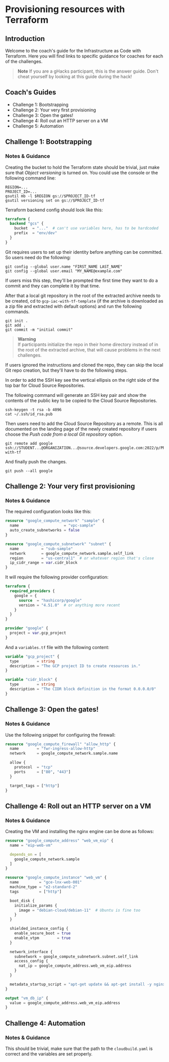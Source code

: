 # Provisioning resources with Terraform

## Introduction

Welcome to the coach's guide for the Infrastructure as Code with Terraform. Here you will find links to specific guidance for coaches for each of the challenges.

> **Note** If you are a gHacks participant, this is the answer guide. Don't cheat yourself by looking at this guide during the hack!

## Coach's Guides

- Challenge 1: Bootstrapping
- Challenge 2: Your very first provisioning
- Challenge 3: Open the gates!
- Challenge 4: Roll out an HTTP server on a VM
- Challenge 5: Automation


## Challenge 1: Bootstrapping

### Notes & Guidance

Creating the bucket to hold the Terraform state should be trivial, just make sure that _Object versioning_ is turned on. You could use the console or the following command line:

```shell
REGION=...
PROJECT_ID=...
gsutil mb -l $REGION gs://$PROJECT_ID-tf
gsutil versioning set on gs://$PROJECT_ID-tf
```

Terraform backend config should look like this:

```terraform
terraform {
  backend "gcs" {
    bucket  = "..."  # can't use variables here, has to be hardcoded
    prefix  = "env/dev"
  }
}
```

Git requires users to set up their identity before anything can be committed. So users need do the following:

```shell
git config --global user.name "FIRST_NAME LAST_NAME"
git config --global user.email "MY_NAME@example.com"
```

If users miss this step, they'll be prompted the first time they want to do a commit and they can complete it by that time.

After that a local git repository in the root of the extracted archive needs to be created, cd to `gcp-iac-with-tf-template` (if the archive is downloaded as a zip file and extracted with default options) and run the following commands.

```shell
git init .
git add .
git commit -m "initial commit"
```

> **Warning**  
> If participants initialize the repo in their home directory instead of in the root of the extracted archive, that will cause problems in the next challenges.

If users ignored the instructions and cloned the repo, they can skip the local Git repo creation, but they'll have to do the following steps.

In order to add the SSH key see the vertical ellipsis on the right side of the top bar for Cloud Source Repositories.

The following command will generate an SSH key pair and show the contents of the public key to be copied to the Cloud Source Repositories.

```shell
ssh-keygen -t rsa -b 4096
cat ~/.ssh/id_rsa.pub
```

Then users need to add the Cloud Source Repository as a remote. This is all documented on the landing page of the newly created repository if users choose the _Push code from a local Git repository_ option.

```shell
git remote add google ssh://STUDENT...@ORGANIZATION...@source.developers.google.com:2022/p/PROJECT/r/iac-with-tf
```

And finally push the changes.

```shell
git push --all google
```

## Challenge 2: Your very first provisioning

### Notes & Guidance

The required configuration looks like this:

```terraform
resource "google_compute_network" "sample" {
  name                    = "vpc-sample"
  auto_create_subnetworks = false
}

resource "google_compute_subnetwork" "subnet" {
  name          = "sub-sample"
  network       = google_compute_network.sample.self_link
  region        = "us-central1"  # or whatever region that's close     
  ip_cidr_range = var.cidr_block
}
```

It will require the following provider configuration:

```terraform
terraform {
  required_providers {
    google = {
      source  = "hashicorp/google"
      version = "4.51.0"  # or anything more recent
    }
  }
}

provider "google" {
  project = var.gcp_project
}
```

And a `variables.tf` file with the following content:

```terraform
variable "gcp_project" {
  type        = string
  description = "The GCP project ID to create resources in."
}

variable "cidr_block" {
  type        = string
  description = "The CIDR block definition in the format 0.0.0.0/0"
}
```

## Challenge 3: Open the gates!

### Notes & Guidance

Use the following snippet for configuring the firewall:

```terraform
resource "google_compute_firewall" "allow_http" {
  name        = "fwr-ingress-allow-http"
  network     = google_compute_network.sample.name

  allow {
    protocol  = "tcp"
    ports     = ["80", "443"]
  }

  target_tags = ["http"]
}
```

## Challenge 4: Roll out an HTTP server on a VM

### Notes & Guidance

Creating the VM and installing the nginx engine can be done as follows:

```terraform
resource "google_compute_address" "web_vm_eip" {
  name = "eip-web-vm"

  depends_on = [
    google_compute_network.sample
  ]
}

resource "google_compute_instance" "web_vm" {
  name         = "gce-lnx-web-001"
  machine_type = "e2-standard-2"
  tags         = ["http"]

  boot_disk {
    initialize_params {
      image = "debian-cloud/debian-11"  # Ubuntu is fine too
    }
  }

  shielded_instance_config {
    enable_secure_boot = true
    enable_vtpm        = true
  }

  network_interface {
    subnetwork = google_compute_subnetwork.subnet.self_link
    access_config {
      nat_ip = google_compute_address.web_vm_eip.address
    }
  }

  metadata_startup_script = "apt-get update && apt-get install -y nginx"
}

output "vm_db_ip" {
  value = google_compute_address.web_vm_eip.address
}
```

## Challenge 4: Automation

### Notes & Guidance

This should be trivial, make sure that the path to the `cloudbuild.yaml` is correct and the variables are set properly.